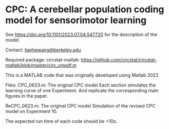 # CPC: A cerebellar population coding model for sensorimotor learning
See https://doi.org/10.1101/2023.07.04.547720 for the description of the model.

Contact: tianhewang@berkeley.edu

Required package:
circstat-matlab: https://github.com/circstat/circstat-matlab/blob/master/circ_vmpdf.m

This is a MATLAB code that was originally developed using Matlab 2022

Files: 
CPC_0623.m: The original CPC model 
Each section simulates the learning curve of one Experiment. And replicate the corresponding main figures in the paper.

ReCPC_0623.m: The original CPC model 
Simulation of the revised CPC model on Experiment 10. 

The expected run time of each code should be <10s. 
